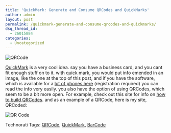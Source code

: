 ```yaml
---
title: 'QuickMark: Generate and Consume QRCodes and QuickMarks'
author: admin
layout: post
permalink: /quickmark-generate-and-consume-qrcodes-and-quickmarks/
dsq_thread_id:
  - 26015884
categories:
  - Uncategorized
---
```

![QRCode][1] 

[QuickMark][2] is a very cool idea. say you have a business card, and you cant fit enough stuff on to it. with quick mark, you would put info emended in an image, like the one at the top of this post, and if you have the software, which is available for a [lot of phones here][3] (registration required) you can read the info very easily. you also have the option of using QRCodes, which seem to be a bit more open. For example, check out this site for info on [how to build QRCodes][4]. and as an example of a QRCode, here is my site, QRCoded:

![QR Code][5]

<div class="wlWriterSmartContent" id="0767317B-992E-4b12-91E0-4F059A8CECA8:f2ba4411-f17b-4d0b-8f30-2ed1cc108cf1" style="display:inline;margin:0px;padding:0px 0px 0px 0px;">
  Technorati Tags: <a href="http://technorati.com/tags/QRCode" rel="tag">QRCode</a>, <a href="http://technorati.com/tags/QuickMark" rel="tag">QuickMark</a>, <a href="http://technorati.com/tags/BarCode" rel="tag">BarCode</a>
</div>

 [1]: http://images.lotas-smartman.net/image.ashx?id=384b1843-eb45-4ee6-8113-6db8866343e8
 [2]: http://www.quickmark.com.tw/English/
 [3]: http://www.quickmark.com.tw/English/download.asp
 [4]: http://www.swetake.com/qr/qr1_en.html
 [5]: http://images.lotas-smartman.net/image.ashx?id=59ec4840-2613-4061-885f-058b5a706e58